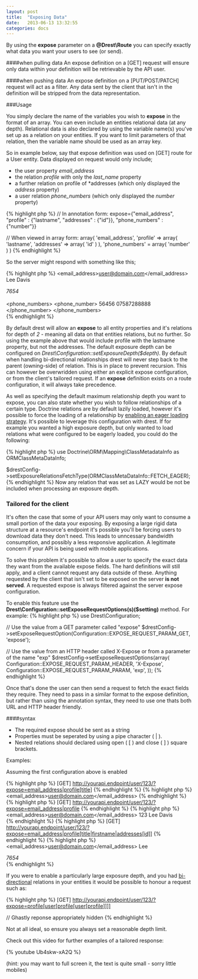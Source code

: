 ```yaml
---
layout: post
title:  "Exposing Data"
date:   2013-06-13 13:32:55
categories: docs
---
```


By using the **expose** parameter on a **@Drest\Route** you can specify exactly what data you want your users to see (or send).


####when pulling data
An expose definition on a \[GET\] request will ensure only data within your definition will be retrievable by the API user.

####when pushing data
An expose definition on a \[PUT/POST/PATCH\] request will act as a filter. Any data sent by the client that isn't in the definition will be stripped from the data representation.

###Usage

You simply declare the name of the variables you wish to **expose** in the format of an array. You can even include an entities relational data (at any depth). 
Relational data is also declared by using the variable name(s) you've set up as a relation on your entities. If you want to limit parameters of that relation, then the variable name should be used as an array key.

So in example below, say that expose definition was used on \[GET\] route for a User entity. 
Data displayed on request would only include;
- the user property *email_address*
- the relation *profile* with only the *last_name* property
- a further relation on profile of *addresses (which only displayed the *address* property)
- a user relation *phone_numbers* (which only displayed the *number* property)   

{% highlight php %}
// In annotation form:
expose={"email_address", "profile" : {"lastname", "addresses" : {"id"}}, "phone_numbers" : {"number"}}

// When viewed in array form:
array(
    'email_address',
    'profile' => array(
        'lastname',
        'addresses' => array(
            'id'
        )
    ),
    'phone_numbers' = array(
        'number'
    )
)
{% endhighlight %}

So the server might respond with something like this;

{% highlight php %}
<user>
    <email_address>user@domain.com</email_address>
    <profile>
        <firstname>Lee</firstname>
        <lastname>Davis</lastname>
        <addresses>
            <address>
                <id>7654</id>
            </address>
        </addresses>        
    </profile>
    <phone_numbers>
        <phone_number>
            <id>56456</id>
            <number>07587288888</number>
        </phone_number>
    </phone_numbers>
</user>  
{% endhighlight %}

By default drest will allow an **expose** to all entity properties and it's relations for depth of *2* - meaning all data on that entities relations, but no further.
So using the example above that would include profile with the lastname property, but not the addresses. The default exposure depth can be configured on *Drest\Configuration::setExposureDepth($depth)*.
By default when handling bi-directional relationships drest will never step back to the parent (owning-side) of relation. This is in place to prevent recursion. This can however be overwridden using either an explicit expose configuration, or from the client's tailored request.
If an **expose** definition exists on a route configuration, it will always take precedence.

As well as specifying the default maximum relationship depth you want to expose, you can also state whether you wish to follow relationships of a certain type.
Doctrine relations are by default lazily loaded, however it's possible to force the loading of a relationship by [enabling an eager loading strategy](https://doctrine-orm.readthedocs.org/en/latest/reference/working-with-objects.html?highlight=eager#by-eager-loading). 
It's possible to leverage this configuration with drest. If for example you wanted a high exposure depth, but only wanted to load relations what were configured to be eagerly loaded, you could do the following:

{% highlight php %}
use Doctrine\ORM\Mapping\ClassMetadataInfo as ORMClassMetaDataInfo;

$drestConfig->setExposureRelationsFetchType(ORMClassMetaDataInfo::FETCH_EAGER);
{% endhighlight %}
Now any relation that was set as LAZY would be not be included when processing an exposure depth.


### Tailored for the client

It's often the case that some of your API users may only want to consume a small portion of the data your exposing. 
By exposing a large rigid data structure at a resource's endpoint it's possible you'll be forcing users to download data they don't need. 
This leads to unncessary bandwidth consumption, and possibly a less responsive application. A legitimate concern if your API is being used with mobile applications. 

To solve this problem it's possible to allow a user to specify the exact data they want from the available expose fields. 
The hard definitions will still apply, and a client cannot request any data outside of these. Anything requested by the client that isn't set to be exposed on the server **is not served**. A requested expose is always filtered against the server expose configuration.

To enable this feature use the **Drest\Configuration::setExposeRequestOptions(s)($setting)** method. For example:
{% highlight php %}
use Drest\Configuration;

// Use the value from a GET parameter called "expose"
$drestConfig->setExposeRequestOption(Configuration::EXPOSE_REQUEST_PARAM_GET, 'expose'); 

// Use the value from an HTTP header called X-Expose or from a parameter of the name "exp" 
$drestConfig->setExposeRequestOptions(array(
    Configuration::EXPOSE_REQUEST_PARAM_HEADER, 'X-Expose', 
    Configuration::EXPOSE_REQUEST_PARAM_PARAM, 'exp', 
)); 
{% endhighlight %}

Once that's done the user can then send a request to fetch the exact fields they require. 
They need to pass in a similar format to the expose definition, but rather than using the annotation syntax, they need to use one thats both URL and HTTP header friendly. 

####syntax

- The required expose should be sent as a string
- Properties must be seperated by using a pipe character ( | ).
- Nested relations should declared using open ( \[ ) and close ( \] ) square brackets.

Examples:


Assuming the first configuration above is enabled 

{% highlight php %}
[GET] http://yourapi.endpoint/user/123/?expose=email_address|profile[title]
{% endhighlight %}
{% highlight php %}
<user>
    <email_address>user@domain.com</email_address>
    <profile>
        <title>Mr</title>
    </profile>
</user>
{% endhighlight %}
{% highlight php %}
[GET] http://yourapi.endpoint/user/123/?expose=email_address|profile
{% endhighlight %}
{% highlight php %}
<user>
    <email_address>user@domain.com</email_address>
    <profile>
        <id>123</id>
        <title>Mr</title>
        <firstname>Lee</firstname>
        <lastname>Davis</lastname>
    </profile>
</user>  
{% endhighlight %}
{% highlight php %}
[GET] http://yourapi.endpoint/user/123/?expose=email_address|profile[title|firstname|addresses[id]]
{% endhighlight %}
{% highlight php %}
<user>
    <email_address>user@domain.com</email_address>
    <profile>
        <title>Mr</title>
        <firstname>Lee</firstname>
        <addresses>
            <address>
                <id>7654</id>
            </address>
        </addresses>
    </profile>
</user>
{% endhighlight %}

If you were to enable a particularly large exposure depth, and you had [bi-directional](http://docs.doctrine-project.org/en/2.0.x/reference/association-mapping.html) relations in your entities it would be possible to honour a request such as:

{% highlight php %}
[GET] http://yourapi.endpoint/user/123/?expose=profile[user[profile[user[profile]]]]

// Ghastly reponse appropriately hidden 
{% endhighlight %}

Not at all ideal, so ensure you always set a reasonable depth limit.

Check out this video for further examples of a tailored response:

{% youtube Ub4skw-xA2Q %}

(hint: you may want to full screen it, the text is quite small - sorry little mobiles)












